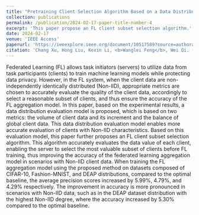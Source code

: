 ```yaml
---
title: "Pretraining Client Selection Algorithm Based on a Data Distribution Evaluation Model in Federated Learning"
collection: publications
permalink: /publication/2024-02-17-paper-title-number-4
excerpt: 'This paper propose an FL client subset selection algorithm.'
date: 2024-02-17
venue: 'IEEE Access'
paperurl: 'https://ieeexplore.ieee.org/document/10517589?source=authoralert'
citation: 'Chang Xu, Hong Liu, Kexin Li, <b>Wanglei Feng</b>, Wei Qi. (2024). &quot;Pretraining Client Selection Algorithm Based on a Data Distribution Evaluation Model in Federated Learning.&quot; <i>IEEE Access</i>. (SCI-3,IF:3.9)'
---
```


Federated Learning (FL) allows task initiators (servers) to utilize data from task participants (clients) to train machine learning models while protecting data privacy. However, in the FL system, when the client data are non-independently identically distributed (Non-IID), appropriate metrics are chosen to accurately evaluate the quality of the client data, accordingly to select a reasonable subset of clients, and thus ensure the accuracy of the FL aggregation model. In this paper, based on the experimental results, a data distribution evaluation model is proposed, which is based on two metrics: the volume of client data and its increment and the balance of global client data. This data distribution evaluation model enables more accurate evaluation of clients with Non-IID characteristics. Based on this evaluation model, this paper further proposes an FL client subset selection algorithm. This algorithm accurately evaluates the data value of each client, enabling the server to select the most valuable subset of clients before FL training, thus improving the accuracy of the federated learning aggregation model in scenarios with Non-IID client data. When training the FL aggregation model using the proposed method on datasets composed of CIFAR-10, Fashion-MNIST, and DEAP distributions, compared to the optimal baseline, the average precision scores increased by 5.99%, 4.79%, and 4.29% respectively. The improvement in accuracy is more pronounced in scenarios with Non-IID data, such as in the DEAP dataset distribution with the highest Non-IID degree, where the accuracy increased by 5.30% compared to the optimal baseline.
